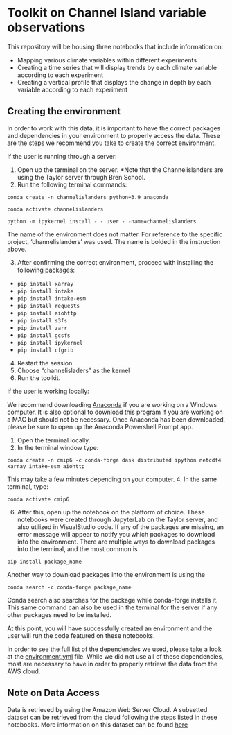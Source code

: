 # Toolkit on Channel Island variable observations

This repository will be housing three notebooks that include information on:
- Mapping various climate variables within different experiments 
- Creating a time series that will display trends by each climate variable according to each experiment
- Creating a vertical profile that displays the change in depth by each variable according to each experiment

## Creating the environment

In order to work with this data, it is important to have the correct packages and dependencies in your environment to properly access the data. These are the steps we recommend you take to create the correct environment.

If the user is running through a server: 

1. Open up the terminal on the server.
*Note that the Channelislanders are using the Taylor server through Bren School.
2. Run the following terminal commands: 

`conda create -n channelislanders python=3.9 anaconda` 

`conda activate channelislanders` 

`python -m ipykernel install - - user - -name=channelislanders` 

The name of the environment does not matter. For reference to the specific project, ‘channelislanders’ was used. The name is bolded in the instruction above. 

3. After confirming the correct environment, proceed with installing the following packages:

- `pip install xarray`
- `pip install intake`
- `pip install intake-esm`
- `pip install requests`
- `pip install aiohttp`
- `pip install s3fs`
- `pip install zarr`
- `pip install gcsfs`
- `pip install ipykernel`
- `pip install cfgrib`

4. Restart the session 
5. Choose “channelisladers” as the kernel 
6. Run the toolkit. 

If the user is working locally: 

We recommend downloading [Anaconda](https://www.anaconda.com/download/) if you are working on a Windows computer. It is also optional to download this program if you are working on a MAC but should not be necessary. Once Anaconda has been downloaded, please be sure to open up the Anaconda Powershell Prompt app.

1. Open the terminal locally.
2. In the terminal window type:
   
`conda create -n cmip6 -c conda-forge dask distributed ipython netcdf4 xarray
intake-esm aiohttp`

This may take a few minutes depending on your computer. 
4. In the same terminal, type: 

`conda activate cmip6`

6. After this, open up the notebook on the platform of choice. These notebooks were created through JupyterLab on the Taylor server, and also utilized in VisualStudio code. 
If any of the packages are missing, an error message will appear to notify you which packages to download into the environment. 
There are multiple ways to download packages into the terminal, and the most common is 

`pip install package_name`

Another way to download packages into the environment is using the 

`conda search -c conda-forge package_name`

Conda search also searches for the package while conda-forge installs it. This same command can also be used in the terminal for the server if any other packages need to be installed.

At this point, you will have successfully created an environment and the user will run the code featured on these notebooks. 

In order to see the full list of the dependencies we used, please take a look at the [environment.yml](environment.yml) file. While we did not use all of these dependencies, most are necessary to have in order to properly retrieve the data from the AWS cloud.

## Note on Data Access
Data is retrieved by using the Amazon Web Server Cloud. A subsetted dataset can be retrieved from the cloud following the steps listed in these notebooks. More information on this dataset can be found [here](https://ncar.github.io/cesm-lens-aws/)
